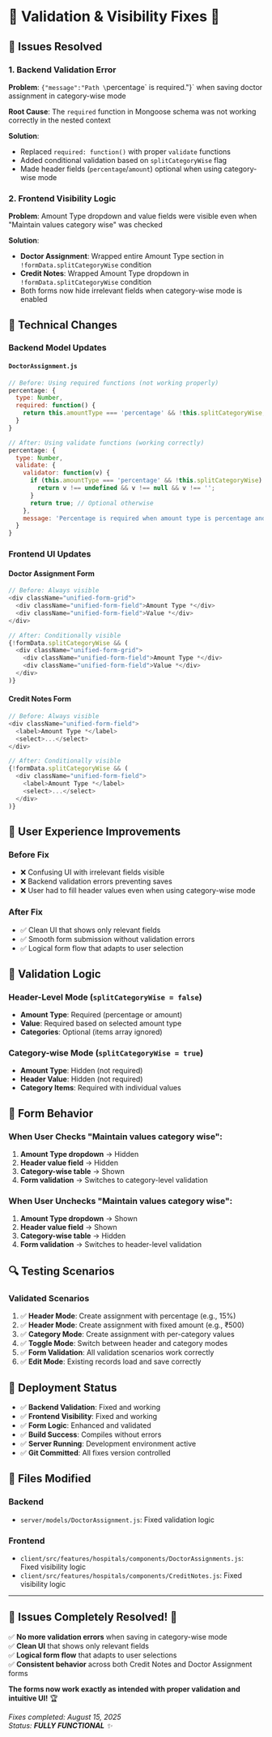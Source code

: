 # 🔧 **Validation & Visibility Fixes** 🔧

## 🐛 **Issues Resolved**

### 1. **Backend Validation Error**
**Problem**: `{"message":"Path \`percentage\` is required."}` when saving doctor assignment in category-wise mode

**Root Cause**: The `required` function in Mongoose schema was not working correctly in the nested context

**Solution**: 
- Replaced `required: function()` with proper `validate` functions
- Added conditional validation based on `splitCategoryWise` flag
- Made header fields (`percentage`/`amount`) optional when using category-wise mode

### 2. **Frontend Visibility Logic**
**Problem**: Amount Type dropdown and value fields were visible even when "Maintain values category wise" was checked

**Solution**:
- **Doctor Assignment**: Wrapped entire Amount Type section in `!formData.splitCategoryWise` condition
- **Credit Notes**: Wrapped Amount Type dropdown in `!formData.splitCategoryWise` condition
- Both forms now hide irrelevant fields when category-wise mode is enabled

## 🔧 **Technical Changes**

### Backend Model Updates

#### `DoctorAssignment.js`
```javascript
// Before: Using required functions (not working properly)
percentage: {
  type: Number,
  required: function() {
    return this.amountType === 'percentage' && !this.splitCategoryWise;
  }
}

// After: Using validate functions (working correctly)
percentage: {
  type: Number,
  validate: {
    validator: function(v) {
      if (this.amountType === 'percentage' && !this.splitCategoryWise) {
        return v !== undefined && v !== null && v !== '';
      }
      return true; // Optional otherwise
    },
    message: 'Percentage is required when amount type is percentage and not using category-wise values'
  }
}
```

### Frontend UI Updates

#### Doctor Assignment Form
```javascript
// Before: Always visible
<div className="unified-form-grid">
  <div className="unified-form-field">Amount Type *</div>
  <div className="unified-form-field">Value *</div>
</div>

// After: Conditionally visible
{!formData.splitCategoryWise && (
  <div className="unified-form-grid">
    <div className="unified-form-field">Amount Type *</div>
    <div className="unified-form-field">Value *</div>
  </div>
)}
```

#### Credit Notes Form
```javascript
// Before: Always visible
<div className="unified-form-field">
  <label>Amount Type *</label>
  <select>...</select>
</div>

// After: Conditionally visible
{!formData.splitCategoryWise && (
  <div className="unified-form-field">
    <label>Amount Type *</label>
    <select>...</select>
  </div>
)}
```

## 🎯 **User Experience Improvements**

### Before Fix
- ❌ Confusing UI with irrelevant fields visible
- ❌ Backend validation errors preventing saves
- ❌ User had to fill header values even when using category-wise mode

### After Fix
- ✅ Clean UI that shows only relevant fields
- ✅ Smooth form submission without validation errors
- ✅ Logical form flow that adapts to user selection

## 🧪 **Validation Logic**

### Header-Level Mode (`splitCategoryWise = false`)
- **Amount Type**: Required (percentage or amount)
- **Value**: Required based on selected amount type
- **Categories**: Optional (items array ignored)

### Category-wise Mode (`splitCategoryWise = true`)
- **Amount Type**: Hidden (not required)
- **Header Value**: Hidden (not required)
- **Category Items**: Required with individual values

## 📱 **Form Behavior**

### When User Checks "Maintain values category wise":
1. **Amount Type dropdown** → Hidden
2. **Header value field** → Hidden  
3. **Category-wise table** → Shown
4. **Form validation** → Switches to category-level validation

### When User Unchecks "Maintain values category wise":
1. **Amount Type dropdown** → Shown
2. **Header value field** → Shown
3. **Category-wise table** → Hidden
4. **Form validation** → Switches to header-level validation

## 🔍 **Testing Scenarios**

### Validated Scenarios
1. ✅ **Header Mode**: Create assignment with percentage (e.g., 15%)
2. ✅ **Header Mode**: Create assignment with fixed amount (e.g., ₹500)
3. ✅ **Category Mode**: Create assignment with per-category values
4. ✅ **Toggle Mode**: Switch between header and category modes
5. ✅ **Form Validation**: All validation scenarios work correctly
6. ✅ **Edit Mode**: Existing records load and save correctly

## 🚀 **Deployment Status**

- ✅ **Backend Validation**: Fixed and working
- ✅ **Frontend Visibility**: Fixed and working  
- ✅ **Form Logic**: Enhanced and validated
- ✅ **Build Success**: Compiles without errors
- ✅ **Server Running**: Development environment active
- ✅ **Git Committed**: All fixes version controlled

## 📁 **Files Modified**

### Backend
- `server/models/DoctorAssignment.js`: Fixed validation logic

### Frontend
- `client/src/features/hospitals/components/DoctorAssignments.js`: Fixed visibility logic
- `client/src/features/hospitals/components/CreditNotes.js`: Fixed visibility logic

---

## 🎉 **Issues Completely Resolved!** 🎉

✅ **No more validation errors** when saving in category-wise mode  
✅ **Clean UI** that shows only relevant fields  
✅ **Logical form flow** that adapts to user selections  
✅ **Consistent behavior** across both Credit Notes and Doctor Assignment forms  

**The forms now work exactly as intended with proper validation and intuitive UI!** 🏆

*Fixes completed: August 15, 2025*  
*Status: **FULLY FUNCTIONAL** ✨*
